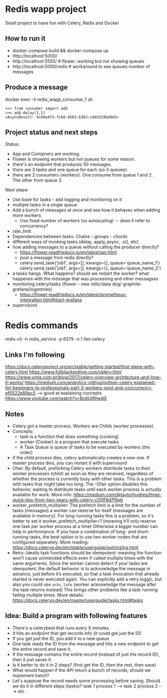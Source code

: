 # Redis wapp project

Small project to have fun with Celery, Redis and Docker

## How to run it
- docker-compose build && docker-compose up
- http://localhost:5000/
- http://localhost:5555/  # flower: working but not showing queues
- http://localhost:5000/redis  # workaround to see queues number of messages

## Produce a message
docker exec -ti redis_wapp_consumer_1 sh
```
>>> from consumer import add
>>> add.delay(1,2)
<AsyncResult: 9c60a4f3-fc68-4503-b363-cddd319bd9e5>
```

## Project status and next steps

Status:
- App and Containers are working.
- Flower is showing workers but not queues for some reason.
- there's an endpoint that produces 50 messages.
- there are 3 tasks and one queue for each (so 3 queues)
- there are 2 consumers (workers). One consume from queue 1 and 2. The other from queue 3.

Next steps:
- Use base for tasks - add logging and monitoring on it
- multiple tasks in a single queue
- Add a bunch of messages at once and see how it behaves when adding more workers.
  * Use fixed number of workers (vs autoscaling)  -- does it refer to concurrency?
- rate_limit
- Dependencies between tasks: Chains - groups - chords
- different ways of invoking tasks (delay, apply_async, .s(), etc)
- how adding messages to a queue without calling the producer directly?
    * https://flower.readthedocs.io/en/latest/api.html
    * post a message from redis directly?
    * celery.send_task('job1', args=[], kwargs={}, queue='queue_name_1')
      celery.send_task('job1', args=[], kwargs={}, queue='queue_name_2')
- a tasks hangs. What happens? should we restart the worker? what happenes with the messege that was processing and other messagses
- monitoring celery/tasks (flower - new rellic/data dog/ graphite-grafana/logentries)
  * https://flower.readthedocs.io/en/latest/prometheus-integration.html#start-grafana
- supervisord


# Redis commands
redis-cli -h redis_service -p 6379 -n 1 llen celery


## Links I'm following
https://docs.celeryproject.org/en/stable/getting-started/first-steps-with-celery.html
https://www.fullstackpython.com/celery.html
https://www.vinta.com.br/blog/2017/celery-overview-archtecture-and-how-it-works/
https://medium.com/analytics-vidhya/python-celery-explained-for-beginners-to-professionals-part-3-workers-pool-and-concurrency-ef0522e89ac5  --> good at explaining concepts
https://www.youtube.com/watch?v=Bo6UtRhedjE


## Notes
* Celery got a master process. Workers are Childs (worker processes).
* Concepts:
  - task is a function that does something (cooking)
  - worker (Cooker) is a program that execute tasks
  - A Task Queue is queue of tasks to be executed by workers (the order)
* if the child process dies, celery automatically creates a new one. If master process dies, you can restart it with supervisord
* Ofair: By default, preforking Celery workers distribute tasks to their worker processes (child) as soon as they are received, regardless of whether the process is currently busy with other tasks.
  This is a problem with tasks that might take too long. The -Ofair option disables this behavior, waiting to distribute tasks until each worker process is actually available for work.
  More info: https://medium.com/@taylorhughes/three-quick-tips-from-two-years-with-celery-c05ff9d7f9eb
* worker_prefetch_multiplier: The prefetch limit is a limit for the number of tasks (messages) a worker can reserve for itself (messages are available in memory).
  For long-running tasks this is a problem, so it's better to set it worker_prefetch_multiplier=1 (meaning it’ll only reserve one task per worker process at a time)
  Otherwise a bigger number can help in performance. If you have a combination of long- and short-running tasks, the best option is to use two worker nodes that are configured separately.
  More reading: https://docs.celeryq.dev/en/stable/userguide/optimizing.html
* Retry: Ideally task functions should be idempotent: meaning the function won’t cause unintended effects even if called multiple times with the same arguments.
  Since the worker cannot detect if your tasks are idempotent, the default behavior is to acknowledge the message in advance, just before it’s executed, so that a task invocation that already started is never executed again.
  You can explicitly add a retry loggic, but also you could use `acks_late` (worker acknowledge the message after the task returns instead)
  This brings other problems like a task running failing multiple times. More details: https://docs.celeryq.dev/en/master/userguide/tasks.html#tasks

## Idea: Build a program with following features
  - There's a celerybeat that runs every X minutes.
  - It hits an endpoint that get records info (it could get just the ID)
  - If you get just the ID, you add it to a new queue
  - One task reads the ID from the message and hits a new endpoint to get the entire record and save it.
  - If the message contains the entire record (instead of just the record ID), then it just saves it.
  - Is it better to do it in 2 steps? (first get the ID, then the rest, then save)
  - What would happen if the API return a bunch of records, should we implement batch?
  - Let's suppose the record needs some processing before saving. Should we do it in different steps (tasks)? task 1 process 1 --> task 2 process 2 --> etc
